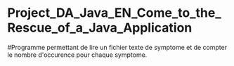 # Project_DA_Java_EN_Come_to_the_Rescue_of_a_Java_Application

#Programme permettant de lire un fichier texte de symptome et de compter le nombre d'occurence pour chaque symptome.
